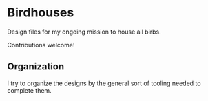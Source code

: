 # Birdhouses
Design files for my ongoing mission to house all birbs.

Contributions welcome!

## Organization

I try to organize the designs by the general sort of tooling needed to complete them.
